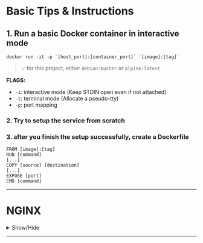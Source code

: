 # Basic Tips & Instructions

## 1. Run a basic Docker container in interactive mode

	docker run -it -p `[host_port]:[container_port]` `[image]:[tag]`

> :bulb: for this project, either `debian:buster` or `alpine:latest`

**FLAGS:**
  - `-i`: interactive mode (Keep STDIN open even if not attached)
  - `-t`: terminal mode (Allocate a pseudo-tty)
  - `-p`: port mapping

### 2. Try to setup the service from scratch

### 3. after you finish the setup successfully, create a Dockerfile

	FROM [image]:[tag]
	RUN [command]
	[...]
	COPY [source] [destination]
	[...]
	EXPOSE [port]
	CMD [command]

---

# NGINX
<details>
<summary>Show/Hide</summary>

### 1. First update the package list

**debian:buster**

	apt update -y && apt upgrade -y

**alpine:latest**

	apk update && apk upgrade


### 2. Install NGINX and OpenSSL

**debian:buster**

	apt install -y nginx openssl

**alpine:latest**

	apk add nginx openssl

### 3. Create a self-signed certificate

	openssl req -x509 -new -newkey rsa:2048 -nodes -keyout /etc/ssl/private/localhost.key -out /etc/ssl/private/localhost.crt -subj "/C=MA/ST=Beni Mellal-Khenifra/L=Khouribga/O=42 Network/OU=IT/CN=localhost"

**FLAGS**
  - `req`: creates and processes certificate requests
  - `-x509`: generate a self-signed certificate
  - `-new`: create a new certificate request
  - `-newkey rsa:2048`: create a new private key using RSA and 2048 bit
  - `-nodes`: no passphrase/password (not encrypted)
  - `-keyout`: output the private key to a file
  - `-out`: generate the certificate to a file (*.crt/*.csr)
  - `-subj`: provide the certificate information
  	- `/C`: Country Name (2 letter code)
  	- `/ST`: State or Province Name (full name)
  	- `/L`: Locality Name (eg, city)
  	- `/O`: Organization Name (eg, company)
  	- `/OU`: Organizational Unit Name (eg, section)
  	- `/CN`: Common Name (eg, your name or your server's hostname)

> :bulb: for more detailed information about the `openssl req` command, check [this](https://www.openssl.org/docs/man1.1.1/man1/openssl-req.html)

### 4. Create a new NGINX configuration file

	vim /etc/nginx/nginx.conf
+ :arrow_right: [here](./alpine/srcs/requirements/nginx/conf/nginx.conf)

> **:warning: check if the configuration file is valid by running `nginx -t`**

### 5. Create the files you want to serve

	vim [path]/index.html
+ :arrow_right: [here](./alpine/srcs/requirements/nginx/tools/index.html)

> **:warning: the path is the same as the one you specified in the NGINX configuration file**

### 6. Start the NGINX service

**debian:buster**

	service nginx start

**alpine:latest**

	nginx

### 7. Test the service

from your host machine, open your browser and go to `https://localhost:[host_port]`

### 8. Additional Tips

**check if nginx compatible with TSLv1.2 and TLSv1.3**
  - for TSLv1.1 `should fail`

	curl -I -v --tlsv1.1 --tls-max 1.1 https://localhost:[host_port] -k

  - for TSLv1.2 `should pass if you have TLSv1.2`

	curl -I -v --tlsv1.2 --tls-max 1.2 https://localhost:[host_port] -k

  - for TSLv1.3 `should pass if you have TLSv1.3`

	curl -I -v --tlsv1.3 --tls-max 1.3 https://localhost:[host_port] -k

if you get `The plain HTTP request was sent to HTTPS port`
try sending request to https instead of http

</details>

---